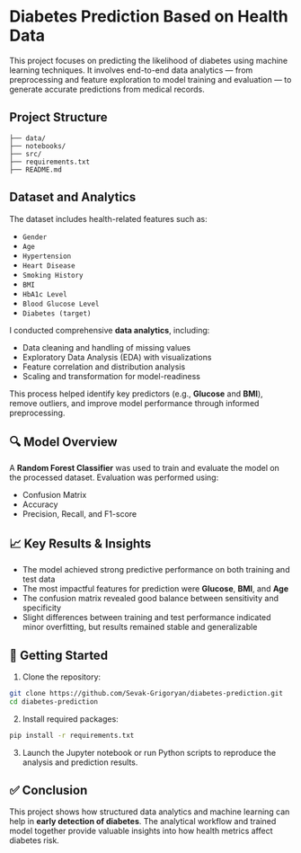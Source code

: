 # Diabetes Prediction Based on Health Data

This project focuses on predicting the likelihood of diabetes using machine learning techniques. It involves end-to-end data analytics — from preprocessing and feature exploration to model training and evaluation — to generate accurate predictions from medical records.

##  Project Structure

```
├── data/                   
├── notebooks/              
├── src/                    
├── requirements.txt       
├── README.md               
```

##  Dataset and Analytics

The dataset includes health-related features such as:
- `Gender`
- `Age`
- `Hypertension`
- `Heart Disease`
- `Smoking History`
- `BMI`
- `HbA1c Level`
- `Blood Glucose Level`
- `Diabetes (target)`


I conducted comprehensive **data analytics**, including:

- Data cleaning and handling of missing values  
- Exploratory Data Analysis (EDA) with visualizations  
- Feature correlation and distribution analysis  
- Scaling and transformation for model-readiness

This process helped identify key predictors (e.g., **Glucose** and **BMI**), remove outliers, and improve model performance through informed preprocessing.

## 🔍 Model Overview

A **Random Forest Classifier** was used to train and evaluate the model on the processed dataset. Evaluation was performed using:

- Confusion Matrix  
- Accuracy  
- Precision, Recall, and F1-score

## 📈 Key Results & Insights

- The model achieved strong predictive performance on both training and test data  
- The most impactful features for prediction were **Glucose**, **BMI**, and **Age**  
- The confusion matrix revealed good balance between sensitivity and specificity  
- Slight differences between training and test performance indicated minor overfitting, but results remained stable and generalizable

## 🚀 Getting Started

1. Clone the repository:
```bash
git clone https://github.com/Sevak-Grigoryan/diabetes-prediction.git
cd diabetes-prediction
```

2. Install required packages:
```bash
pip install -r requirements.txt
```

3. Launch the Jupyter notebook or run Python scripts to reproduce the analysis and prediction results.

## ✅ Conclusion

This project shows how structured data analytics and machine learning can help in **early detection of diabetes**. The analytical workflow and trained model together provide valuable insights into how health metrics affect diabetes risk.